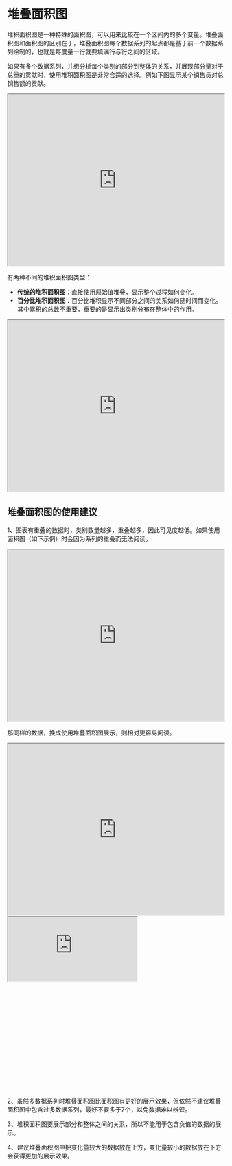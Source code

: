 # 堆叠面积图
堆积面积图是一种特殊的面积图，可以用来比较在一个区间内的多个变量。堆叠面积图和面积图的区别在于，堆叠面积图每个数据系列的起点都是基于前一个数据系列绘制的，也就是每度量一行就要填满行与行之间的区域。

如果有多个数据系列，并想分析每个类别的部分到整体的关系，并展现部分量对于总量的贡献时，使用堆积面积图是非常合适的选择。例如下图显示某个销售员对总销售额的贡献。
<iframe max-width="830" width="100%" height="400" 
src="https://gallery.echartsjs.com/view-lite.html?cid=xHySthj74z">
</iframe>


有两种不同的堆积面积图类型：

+ <b>传统的堆积面积图</b>：直接使用原始值堆叠，显示整个过程如何变化。
+ <b>百分比堆积面积图</b>：百分比堆积显示不同部分之间的关​​系如何随时间而变化。其中累积的总数不重要，重要的是显示出类别分布在整体中的作用。

<iframe max-width="830" width="100%" height="400" 
src="https://gallery.echartsjs.com/view-lite.html?cid=xSyBN2i7Vf">
</iframe>

## 堆叠面积图的使用建议

1、图表有重叠的数据时，类别数量越多，重叠越多，因此可见度越低。如果使用面积图（如下示例）时会因为系列的重叠而无法阅读。

<iframe max-width="830" width="100%" height="400" 
src="https://gallery.echartsjs.com/view-lite.html?cid=xHyNDxOo4M">
</iframe>


那同样的数据，换成使用堆叠面积图展示，则相对更容易阅读。

<iframe max-width="830" width="100%" height="400" 
src="https://gallery.echartsjs.com/view-lite.html?cid=xSyBN2i7Vf">
</iframe>

<div class="article-look-outside">
	<div class="article-look-inside" style="padding-bottom:50%">
	    <iframe class="article-look-content"
	    src="https://gallery.echartsjs.com/view-lite.html?cid=xHyNDxOo4M">
	    </iframe>
	</div>
</div>

2、虽然多数据系列时堆叠面积图比面积图有更好的展示效果，但依然不建议堆叠面积图中包含过多数据系列，最好不要多于7个，以免数据难以辨识。

3、堆积面积图要展示部分和整体之间的关系，所以不能用于包含负值的数据的展示。

4、建议堆叠面积图中把变化量较大的数据放在上方，变化量较小的数据放在下方会获得更加的展示效果。

